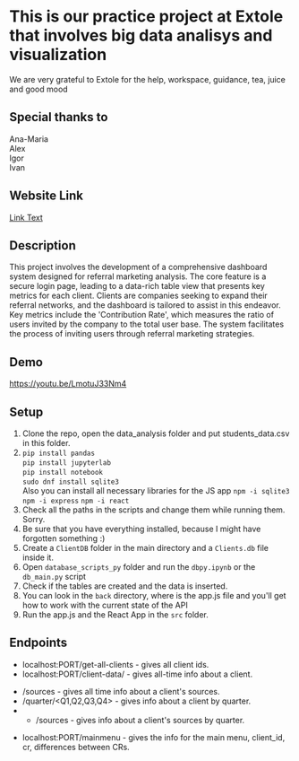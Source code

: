 # This is our practice project at Extole that involves big data analisys and visualization
We are very grateful to Extole for the help, workspace, guidance, tea, juice and good mood
## Special thanks to
Ana-Maria\
Alex\
Igor\
Ivan
## Website Link
[Link Text](sleepy-pond-18261.pktriot.net)
## Description
This project involves the development of a comprehensive dashboard system designed for referral marketing analysis. The core feature is a secure login page, leading to a data-rich table view that presents key metrics for each client. Clients are companies seeking to expand their referral networks, and the dashboard is tailored to assist in this endeavor. Key metrics include the 'Contribution Rate', which measures the ratio of users invited by the company to the total user base. The system facilitates the process of inviting users through referral marketing strategies.
## Demo
https://youtu.be/LmotuJ33Nm4
## Setup
1. Clone the repo, open the data_analysis folder and put students_data.csv in this folder.
2. ```pip install pandas```\
```pip install jupyterlab```\
```pip install notebook```\
```sudo dnf install sqlite3```\
Also you can install all necessary libraries for the JS app
```npm -i sqlite3```
```npm -i express```
```npm -i react```
4. Check all the paths in the scripts and change them while running them. Sorry.
5. Be sure that you have everything installed, because I might have forgotten something :)
6. Create a ```ClientDB``` folder in the main directory and a ```Clients.db``` file inside it.
7. Open ```database_scripts_py``` folder and run the ```dbpy.ipynb``` or the ```db_main.py``` script
8. Check if the tables are created and the data is inserted.
9. You can look in the ```back``` directory, where is the app.js file and you'll get how to work with the current state of the API
10. Run the app.js and the React App in the ```src``` folder.
## Endpoints
* localhost:PORT/get-all-clients - gives all client ids.
* localhost:PORT/client-data/<client-id> - gives all-time info about a client.
+ /sources - gives all time info about a client's sources.
+ /quarter/<Q1,Q2,Q3,Q4> - gives info about a client by quarter.
+ + /sources - gives info about a client's sources by quarter.
* localhost:PORT/mainmenu - gives the info for the main menu, client_id, cr, differences between CRs.


